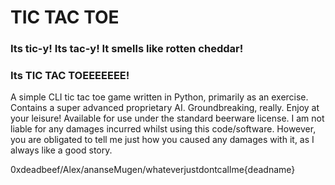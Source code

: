 # TIC TAC TOE

### Its tic-y! Its tac-y! It smells like rotten cheddar!
### Its TIC TAC TOEEEEEEE!

A simple CLI tic tac toe game written in Python, primarily as an exercise. Contains a super advanced proprietary AI. Groundbreaking, really. Enjoy at your leisure! Available for use under the standard beerware license. I am not liable for any damages incurred whilst using this code/software. However, you are obligated to tell me just how you caused any damages with it, as I always like a good story.

0xdeadbeef/Alex/ananseMugen/whateverjustdontcallme{deadname}
